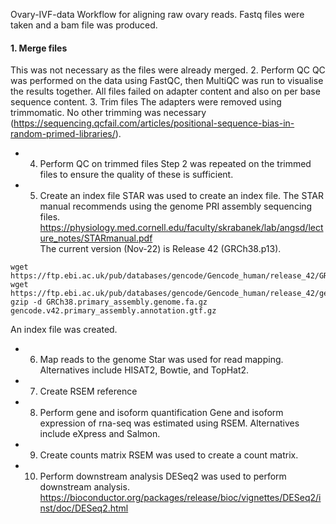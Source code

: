 Ovary-IVF-data
Workflow for aligning raw ovary reads. Fastq files were taken and a bam file was produced.

#### 1. Merge files
This was not necessary as the files were already merged.
2. Perform QC
QC was performed on the data using FastQC, then MultiQC was run to visualise the results together. All files failed on adapter content and also on per base sequence content.
3. Trim files
The adapters were removed using trimmomatic. No other trimming was necessary (https://sequencing.qcfail.com/articles/positional-sequence-bias-in-random-primed-libraries/).
- 4. Perform QC on trimmed files
Step 2 was repeated on the trimmed files to ensure the quality of these is sufficient.
- 5. Create an index file
STAR was used to create an index file. The STAR manual recommends using the genome PRI assembly sequencing files. <br />
https://physiology.med.cornell.edu/faculty/skrabanek/lab/angsd/lecture_notes/STARmanual.pdf <br />
The current version (Nov-22) is Release 42 (GRCh38.p13). 
```
wget https://ftp.ebi.ac.uk/pub/databases/gencode/Gencode_human/release_42/GRCh38.primary_assembly.genome.fa.gz
wget https://ftp.ebi.ac.uk/pub/databases/gencode/Gencode_human/release_42/gencode.v42.primary_assembly.annotation.gtf.gz
gzip -d GRCh38.primary_assembly.genome.fa.gz gencode.v42.primary_assembly.annotation.gtf.gz
```
An index file was created.
- 6. Map reads to the genome
Star was used for read mapping. Alternatives include HISAT2, Bowtie, and TopHat2. 
- 7. Create RSEM reference
- 8. Perform gene and isoform quantification
Gene and isoform expression of rna-seq was estimated using RSEM. Alternatives include eXpress and Salmon.
- 9. Create counts matrix
RSEM was used to create a count matrix.
- 10. Perform downstream analysis
DESeq2 was used to perform downstream analysis. <br />
https://bioconductor.org/packages/release/bioc/vignettes/DESeq2/inst/doc/DESeq2.html
